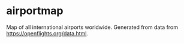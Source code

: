 # airportmap

Map of all international airports worldwide. Generated from data from https://openflights.org/data.html.
